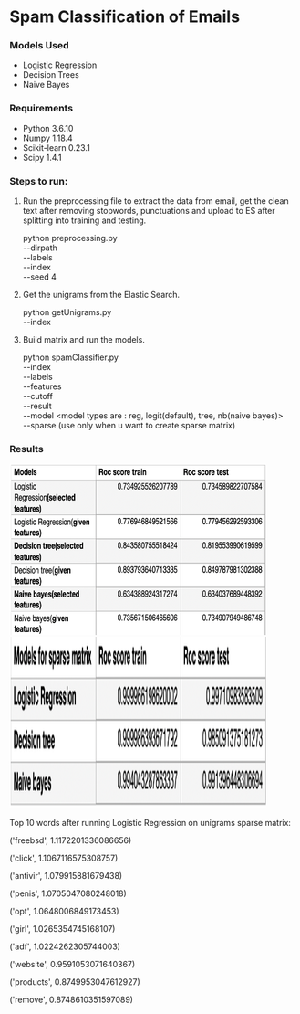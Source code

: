 # Spam Classification of Emails

### Models Used
* Logistic Regression
* Decision Trees
* Naive Bayes

### Requirements
* Python 3.6.10  
* Numpy 1.18.4  
* Scikit-learn 0.23.1
* Scipy 1.4.1


### Steps to run:

1. Run the preprocessing file to extract the data from email, get the clean text after removing stopwords, punctuations and upload to ES after splitting into training and testing.      

      python preprocessing.py \
      --dirpath <path to emails folder> \
      --labels <path to labels index file> \
      --index <ES index name> \
      --seed 4

2. Get the unigrams from the Elastic Search.         

      python getUnigrams.py \
      --index <ES index name>

3. Build matrix and run the models.    

      python spamClassifier.py \
      --index <ES index name> \
      --labels <path to labels index file> \
      --features <features file path> \
      --cutoff <no of features u want to select from unigrams> \
      --result <output path folder> \
      --model <model types are : reg, logit(default), tree, nb(naive bayes)> \
      --sparse (use only when u want to create sparse matrix)

  
### Results

<img src="https://github.com/Arushi04/Spam-Classification/blob/master/images/models.png" width="450" height="300">
<img src="https://github.com/Arushi04/Spam-Classification/blob/master/images/sparse_models.png" width="450" height="300">


Top 10 words after running Logistic Regression on unigrams sparse matrix:

('freebsd', 1.1172201336086656)
          
('click', 1.1067116575308757)

('antivir', 1.079915881679438)

('penis', 1.0705047080248018)

('opt', 1.0648006849173453)

('girl', 1.0265354745168107)

('adf', 1.0224262305744003)

('website', 0.9591053071640367)

('products', 0.8749953047612927)

('remove', 0.8748610351597089)


       







